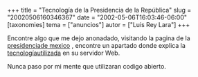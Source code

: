 +++
title = "Tecnología de la Presidencia de la República"
slug = "20020506160346367"
date = "2002-05-06T16:03:46-06:00"
[taxonomies]
tema = ["anuncios"]
autor = ["Luis Rey Lara"]
+++



Encontre algo que me dejo anonadado, visitando la pagina de la
[presidenciade mexico](http://www.presidencia.gob.mx) , encontre un
apartado donde explica la
[tecnologíautilizada](http://www.presidencia.gob.mx/?P=15) en su
servidor Web.

Nunca paso por mi mente que utilizaran codigo abierto.
